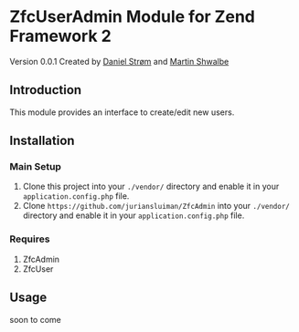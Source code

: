 # ZfcUserAdmin Module for Zend Framework 2

Version 0.0.1 Created by [Daniel Strøm](https://github.com/Danielss89) and [Martin Shwalbe](https://github.com/Hounddog)

## Introduction

This module provides an interface to create/edit new users.

## Installation

### Main Setup

1. Clone this project into your `./vendor/` directory and enable it in your
   `application.config.php` file.
2. Clone `https://github.com/juriansluiman/ZfcAdmin` into your `./vendor/` directory and enable it in your
   `application.config.php` file.

### Requires

1. ZfcAdmin
2. ZfcUser

## Usage
soon to come